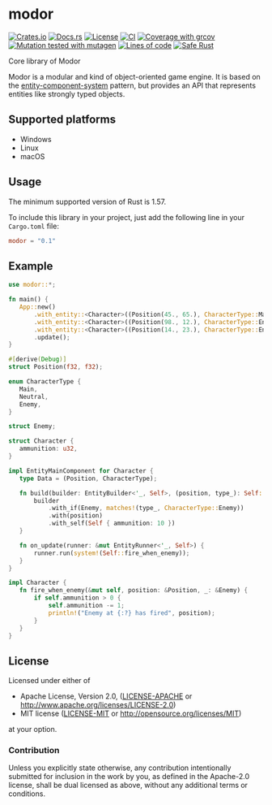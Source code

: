 # modor

[![Crates.io](https://img.shields.io/crates/v/modor.svg)](https://crates.io/crates/modor)
[![Docs.rs](https://img.shields.io/docsrs/modor)](https://docs.rs/crate/modor)
[![License](https://img.shields.io/crates/l/modor)](https://github.com/modor-engine/modor)
[![CI](https://github.com/modor-engine/modor/actions/workflows/ci.yml/badge.svg)](https://github.com/modor-engine/modor/actions/workflows/ci.yml)
[![Coverage with grcov](https://img.shields.io/codecov/c/gh/modor-engine/modor)](https://app.codecov.io/gh/modor-engine/modor)
[![Mutation tested with mutagen](https://img.shields.io/badge/mutation%20tested-mutagen-blue.svg)](https://github.com/modor-engine/modor/actions/workflows/ci.yml)
[![Lines of code](https://tokei.rs/b1/github/modor-engine/modor?category=code)](https://github.com/modor-engine/modor)
[![Safe Rust](https://img.shields.io/badge/safe%20rust-%E2%9C%94%EF%B8%8F-green.svg)](https://github.com/modor-engine/modor/search?q=unsafe)

Core library of Modor

Modor is a modular and kind of object-oriented game engine.
It is based on the [entity-component-system](https://en.wikipedia.org/wiki/Entity_component_system) pattern,
but provides an API that represents entities like strongly typed objects.

## Supported platforms

- Windows
- Linux
- macOS

## Usage

The minimum supported version of Rust is 1.57.

To include this library in your project, just add the following line in your `Cargo.toml` file:

```toml
modor = "0.1"
```

## Example

 ```rust
use modor::*;

fn main() {
    App::new()
        .with_entity::<Character>((Position(45., 65.), CharacterType::Main))
        .with_entity::<Character>((Position(98., 12.), CharacterType::Enemy))
        .with_entity::<Character>((Position(14., 23.), CharacterType::Enemy))
        .update();
}

#[derive(Debug)]
struct Position(f32, f32);

enum CharacterType {
    Main,
    Neutral,
    Enemy,
}

struct Enemy;

struct Character {
    ammunition: u32,
}

impl EntityMainComponent for Character {
    type Data = (Position, CharacterType);

    fn build(builder: EntityBuilder<'_, Self>, (position, type_): Self::Data) -> Built {
        builder
            .with_if(Enemy, matches!(type_, CharacterType::Enemy))
            .with(position)
            .with_self(Self { ammunition: 10 })
    }

    fn on_update(runner: &mut EntityRunner<'_, Self>) {
        runner.run(system!(Self::fire_when_enemy));
    }
}

impl Character {
    fn fire_when_enemy(&mut self, position: &Position, _: &Enemy) {
        if self.ammunition > 0 {
            self.ammunition -= 1;
            println!("Enemy at {:?} has fired", position);
        }
    }
}
```

## License

Licensed under either of

* Apache License, Version 2.0, ([LICENSE-APACHE](LICENSE-APACHE) or http://www.apache.org/licenses/LICENSE-2.0)
* MIT license ([LICENSE-MIT](LICENSE-MIT) or http://opensource.org/licenses/MIT)

at your option.

### Contribution

Unless you explicitly state otherwise, any contribution intentionally submitted
for inclusion in the work by you, as defined in the Apache-2.0 license, shall be dual licensed as above, without any
additional terms or conditions.
